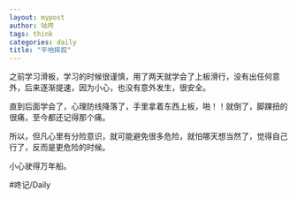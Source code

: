 ```yaml
---
layout: mypost
author: 咕咚
tags: think
categories: daily
title: "平地摔跤"
---
```


之前学习滑板，学习的时候很谨慎，用了两天就学会了上板滑行，没有出任何意外，后来逐渐提速，因为小心，也没有意外发生，很安全。

直到后面学会了，心理防线降落了，手里拿着东西上板，啪！！就倒了，脚踝扭的很痛，至今都还记得那个痛。

所以，但凡心里有分险意识，就可能避免很多危险，就怕哪天想当然了，觉得自己行了，反而是更危险的时候。

小心驶得万年船。

#咚记/Daily 
